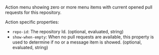 ﻿Action menu showing zero or more menu items with current opened pull requests for this repository.

Action specific properties:

- `repo-id`: The repository Id. (optional, evaluated, string)
- `show-when-empty`: When no pull requests are available, this property is used to determine if no or a message item is showed. (optional, evaluated, string)
